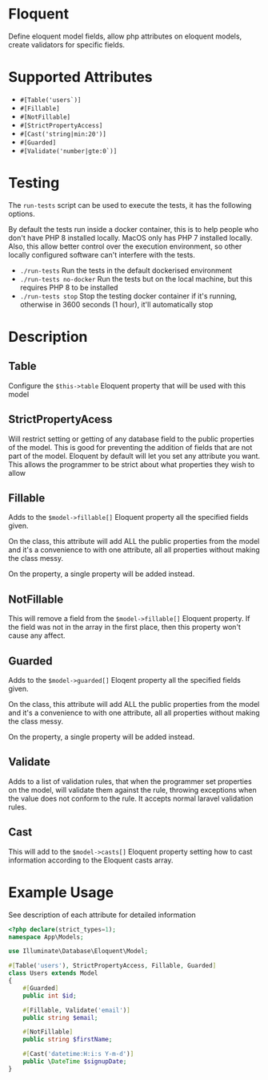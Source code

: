 # Floquent
Define eloquent model fields, allow php attributes on eloquent models, create validators for specific fields.

# Supported Attributes
- ```#[Table('users`)]```
- ```#[Fillable]```
- ```#[NotFillable]```
- ```#[StrictPropertyAccess]```
- ```#[Cast('string|min:20')]```
- ```#[Guarded]```
- ```#[Validate('number|gte:0`)]```

# Testing
The ```run-tests``` script can be used to execute the tests, it has the following options.

By default the tests run inside a docker container, this is to help people who don't have PHP 8 installed locally. MacOS only has PHP 7 installed locally. Also, this allow better control over the execution environment, so other locally configured software can't interfere with the tests.


- ```./run-tests``` Run the tests in the default dockerised environment
- ```./run-tests no-docker``` Run the tests but on the local machine, but this requires PHP 8 to be installed
- ```./run-tests stop``` Stop the testing docker container if it's running, otherwise in 3600 seconds (1 hour), it'll automatically stop

# Description
## Table
Configure the ```$this->table``` Eloquent property that will be used with this model

## StrictPropertyAcess
Will restrict setting or getting of any database field to the public properties of the model. This is good for preventing the addition of fields that are not part of the model. Eloquent by default will let you set any attribute you want. This allows the programmer to be strict about what properties they wish to allow

## Fillable
Adds to the ```$model->fillable[]``` Eloquent property all the specified fields given.

On the class, this attribute will add ALL the public properties from the model and it's a convenience to with one attribute, all all properties without making the class messy.

On the property, a single property will be added instead.

## NotFillable
This will remove a field from the ```$model->fillable[]``` Eloquent property. If the field was not in the array in the first place, then this property won't cause any affect.

## Guarded
Adds to the ```$model->guarded[]``` Eloqent property all the specified fields given.

On the class, this attribute will add ALL the public properties from the model and it's a convenience to with one attribute, all all properties without making the class messy.

On the property, a single property will be added instead.

## Validate
Adds to a list of validation rules, that when the programmer set properties on the model, will validate them against the rule, throwing exceptions when the value does not conform to the rule. It accepts normal laravel validation rules.

## Cast
This will add to the ```$model->casts[]``` Eloquent property setting how to cast information according to the Eloquent casts array.

# Example Usage
See description of each attribute for detailed information

```php
<?php declare(strict_types=1);
namespace App\Models;

use Illuminate\Database\Eloquent\Model;

#[Table('users'), StrictPropertyAccess, Fillable, Guarded]
class Users extends Model
{
    #[Guarded]
    public int $id;

    #[Fillable, Validate('email')]
    public string $email;

    #[NotFillable]
    public string $firstName;

    #[Cast('datetime:H:i:s Y-m-d')]
    public \DateTime $signupDate;
}
```